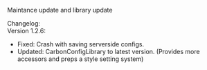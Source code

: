 Maintance update and library update   

Changelog:   
Version 1.2.6:   
- Fixed: Crash with saving serverside configs.   
- Updated: CarbonConfigLibrary to latest version. (Provides more accessors and preps a style setting system)   